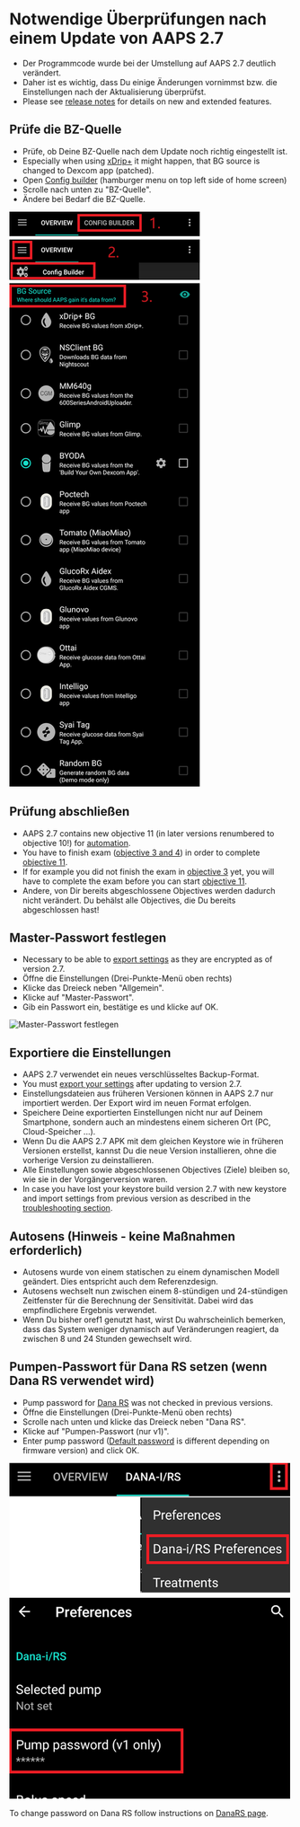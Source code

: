 # Notwendige Überprüfungen nach einem Update von AAPS 2.7

- Der Programmcode wurde bei der Umstellung auf AAPS 2.7 deutlich verändert.
- Daher ist es wichtig, dass Du einige Änderungen vornimmst bzw. die Einstellungen nach der Aktualisierung überprüfst.
- Please see [release notes](ReleaseNotes.md#version-270) for details on new and extended features.

## Prüfe die BZ-Quelle

- Prüfe, ob Deine BZ-Quelle nach dem Update noch richtig eingestellt ist.
- Especially when using [xDrip+](../CompatibleCgms/xDrip.md) it might happen, that BG source is changed to Dexcom app (patched).
- Open [Config builder](../SettingUpAaps/ConfigBuilder.md#bg-source) (hamburger menu on top left side of home screen)
- Scrolle nach unten zu "BZ-Quelle".
- Ändere bei Bedarf die BZ-Quelle.

![BZ-Quelle](../images/ConfBuild_BG.png)

## Prüfung abschließen

- AAPS 2.7 contains new objective 11 (in later versions renumbered to objective 10!) for [automation](../DailyLifeWithAaps/Automations.md).
- You have to finish exam ([objective 3 and 4](../SettingUpAaps/CompletingTheObjectives.md#objective-3-prove-your-knowledge)) in order to complete [objective 11](../SettingUpAaps/CompletingTheObjectives.md#objective-11-enabling-additional-features-for-daytime-use-such-as-dynamic-sensitivity-plugin-dynisf).
- If for example you did not finish the exam in [objective 3](../SettingUpAaps/CompletingTheObjectives.md#objective-3-prove-your-knowledge) yet, you will have to complete the exam before you can start [objective 11](../SettingUpAaps/CompletingTheObjectives.md#objective-11-enabling-additional-features-for-daytime-use-such-as-dynamic-sensitivity-plugin-dynisf).
- Andere, von Dir bereits abgeschlossene Objectives werden dadurch nicht verändert. Du behälst alle Objectives, die Du bereits abgeschlossen hast!

## Master-Passwort festlegen

- Necessary to be able to [export settings](ExportImportSettings.md) as they are encrypted as of version 2.7.
- Öffne die Einstellungen (Drei-Punkte-Menü oben rechts)
- Klicke das Dreieck neben "Allgemein".
- Klicke auf "Master-Passwort".
- Gib ein Passwort ein, bestätige es und klicke auf OK.

![Master-Passwort festlegen](../images/MasterPW.png)

## Exportiere die Einstellungen

- AAPS 2.7 verwendet ein neues verschlüsseltes Backup-Format.
- You must [export your settings](ExportImportSettings.md) after updating to version 2.7.
- Einstellungsdateien aus früheren Versionen können in AAPS 2.7 nur importiert werden. Der Export wird im neuen Format erfolgen.
- Speichere Deine exportierten Einstellungen nicht nur auf Deinem Smartphone, sondern auch an mindestens einem sicheren Ort (PC, Cloud-Speicher ...).
- Wenn Du die AAPS 2.7 APK mit dem gleichen Keystore wie in früheren Versionen erstellst, kannst Du die neue Version installieren, ohne die vorherige Version zu deinstallieren.
- Alle Einstellungen sowie abgeschlossenen Objectives (Ziele) bleiben so, wie sie in der Vorgängerversion waren.
- In case you have lost your keystore build version 2.7 with new keystore and import settings from previous version as described in the [troubleshooting section](../GettingHelp/TroubleshootingAndroidStudio#lost-keystore).

## Autosens (Hinweis - keine Maßnahmen erforderlich)

- Autosens wurde von einem statischen zu einem dynamischen Modell geändert. Dies entspricht auch dem Referenzdesign.
- Autosens wechselt nun zwischen einem 8-stündigen und 24-stündigen Zeitfenster für die Berechnung der Sensitivität. Dabei wird das empfindlichere Ergebnis verwendet.
- Wenn Du bisher oref1 genutzt hast, wirst Du wahrscheinlich bemerken, dass das System weniger dynamisch auf Veränderungen reagiert, da zwischen 8 und 24 Stunden gewechselt wird.

## Pumpen-Passwort für Dana RS setzen (wenn Dana RS verwendet wird)

- Pump password for [Dana RS](../CompatiblePumps/DanaRS-Insulin-Pump.md) was not checked in previous versions.
- Öffne die Einstellungen (Drei-Punkte-Menü oben rechts)
- Scrolle nach unten und klicke das Dreieck neben "Dana RS".
- Klicke auf "Pumpen-Passwort (nur v1)".
- Enter pump password ([Default password](../CompatiblePumps/DanaRS-Insulin-Pump.md#default-password) is different depending on firmware version) and click OK.

![Set Dana RS password](../images/DanaRSPW.png)

To change password on Dana RS follow instructions on [DanaRS page](../CompatiblePumps/DanaRS-Insulin-Pump.md#change-password-on-pump).
